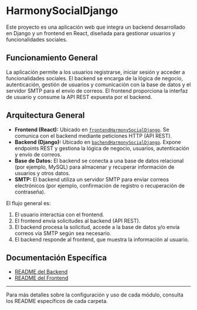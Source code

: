 # HarmonySocialDjango

Este proyecto es una aplicación web que integra un backend desarrollado en Django y un frontend en React, diseñada para gestionar usuarios y funcionalidades sociales.

## Funcionamiento General
La aplicación permite a los usuarios registrarse, iniciar sesión y acceder a funcionalidades sociales. El backend se encarga de la lógica de negocio, autenticación, gestión de usuarios y comunicación con la base de datos y el servidor SMTP para el envío de correos. El frontend proporciona la interfaz de usuario y consume la API REST expuesta por el backend.

## Arquitectura General
- **Frontend (React):** Ubicado en [`frontendHarmonySocialDjango`](./frontendHarmonySocialDjango). Se comunica con el backend mediante peticiones HTTP (API REST).
- **Backend (Django):** Ubicado en [`bachendHarmonySocialDjango`](./bachendHarmonySocialDjango). Expone endpoints REST y gestiona la lógica de negocio, usuarios, autenticación y envío de correos.
- **Base de Datos:** El backend se conecta a una base de datos relacional (por ejemplo, MySQL) para almacenar y recuperar información de usuarios y otros datos.
- **SMTP:** El backend utiliza un servidor SMTP para enviar correos electrónicos (por ejemplo, confirmación de registro o recuperación de contraseña).

El flujo general es:
1. El usuario interactúa con el frontend.
2. El frontend envía solicitudes al backend (API REST).
3. El backend procesa la solicitud, accede a la base de datos y/o envía correos vía SMTP según sea necesario.
4. El backend responde al frontend, que muestra la información al usuario.

## Documentación Específica
- [README del Backend](./bachendHarmonySocialDjango/README.md)
- [README del Frontend](./frontendHarmonySocialDjango/README.md)

---

Para más detalles sobre la configuración y uso de cada módulo, consulta los README específicos de cada carpeta.
